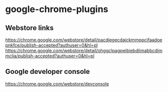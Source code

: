# google-chrome-plugins

## Webstore links

https://chrome.google.com/webstore/detail/pacdjegecdajckmmppcifaadoepnkfce/publish-accepted?authuser=0&hl=pl
https://chrome.google.com/webstore/detail/ohggclpagpejbiebdiimabbcdimmclia/publish-accepted?authuser=0&hl=pl

## Google developer console
https://chrome.google.com/webstore/devconsole